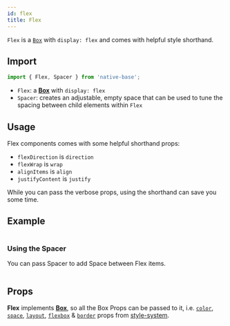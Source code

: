 ```yaml
---
id: flex
title: Flex
---
```


`Flex` is a [`Box`](box.md) with `display: flex` and comes with helpful style shorthand.

## Import

```jsx
import { Flex, Spacer } from 'native-base';
```

- `Flex`: a **[Box](box.md)** with `display: flex`
- `Spacer`: creates an adjustable, empty space that can be used to tune the spacing between child elements within `Flex`

## Usage

Flex components comes with some helpful shorthand props:

- `flexDirection` is `direction`
- `flexWrap` is `wrap`
- `alignItems` is `align`
- `justifyContent` is `justify`

While you can pass the verbose props, using the shorthand can save you some time.

## Example

```ComponentSnackPlayer path=primitives,Flex,basic.tsx

```

### Using the Spacer

You can pass Spacer to add Space between Flex items.

```ComponentSnackPlayer path=primitives,Flex,spacer.tsx

```

## Props

**Flex** implements **[Box](box.md)**, so all the Box Props can be passed to it, i.e. [`color`](styleProps.md#color-and-background-color), [`space`](styleProps.md#margin-and-padding), [`layout`](styleProps.md#layout-width-and-height), [`flexbox`](styleProps.md#flexbox) & [`border`](styleProps.md#borders) props from [style-system](styleProps.md).
